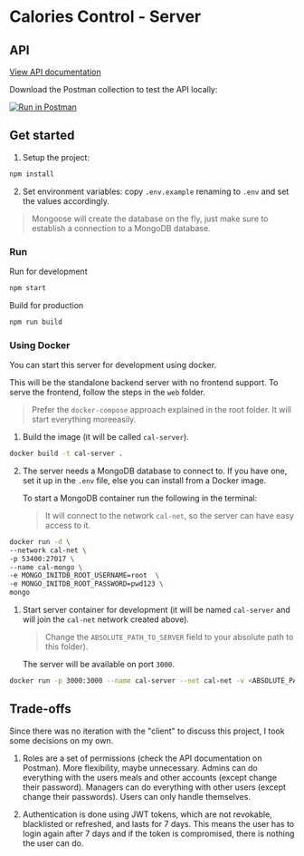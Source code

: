 # Calories Control - Server

## API

[View API documentation](https://documenter.getpostman.com/view/3022591/S1LyT7Bh)

Download the Postman collection to test the API locally:

[![Run in Postman](https://run.pstmn.io/button.svg)](https://app.getpostman.com/run-collection/41121d414516aa4ef09d)

## Get started

1. Setup the project:

```js
npm install
```

2. Set environment variables: copy `.env.example` renaming to `.env` and set the values accordingly.

> Mongoose will create the database on the fly, just make sure to establish a connection to a MongoDB database.

### Run

Run for development

```js
npm start
```

Build for production

```js
npm run build
```

### Using Docker

You can start this server for development using docker.

This will be the standalone backend server with no frontend support.
To serve the frontend, follow the steps in the `web` folder.

> Prefer the `docker-compose` approach explained in the root folder.
> It will start everything moreeasily.

1. Build the image (it will be called `cal-server`).

```bash
docker build -t cal-server .
```

2. The server needs a MongoDB database to connect to. If you have one, set it up in the `.env` file,
   else you can install from a Docker image.

   To start a MongoDB container run the following in the terminal:

   > It will connect to the network `cal-net`, so the server can have easy access to it.

```bash
docker run -d \
--network cal-net \
-p 53400:27017 \
--name cal-mongo \
-e MONGO_INITDB_ROOT_USERNAME=root  \
-e MONGO_INITDB_ROOT_PASSWORD=pwd123 \
mongo
```

1. Start server container for development (it will be named `cal-server` and will join the `cal-net` network created above).

   > Change the `ABSOLUTE_PATH_TO_SERVER` field to your absolute path to this folder).

   The server will be available on port `3000`.

```bash
docker run -p 3000:3000 --name cal-server --net cal-net -v <ABSOLUTE_PATH_TO_SERVER>:/app cal-server
```

## Trade-offs

Since there was no iteration with the "client" to discuss this project, I took some decisions on my own.

1. Roles are a set of permissions (check the API documentation on Postman). More flexibility, maybe unnecessary. Admins can do everything with the users meals and other accounts (except change their password). Managers can do everything with other users (except change their passwords). Users can only handle themselves.

2. Authentication is done using JWT tokens, which are not revokable, blacklisted or refreshed, and lasts for 7 days. This means the user has to login again after 7 days and if the token is compromised, there is nothing the user can do.
